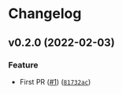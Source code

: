 # Changelog

<!--next-version-placeholder-->

## v0.2.0 (2022-02-03)
### Feature
* First PR ([#1](https://github.com/WIPACrepo/MQClient-NATS/issues/1)) ([`81732ac`](https://github.com/WIPACrepo/MQClient-NATS/commit/81732ac44e4726f651f9682cf4a4fa8fad589133))
